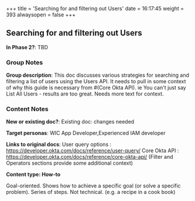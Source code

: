 +++
title = 'Searching for and filtering out Users'
date = 16:17:45
weight = 393
alwaysopen = false
+++

## Searching for and filtering out Users

**In Phase 2?**: TBD


### Group Notes

**Group description**: This doc discusses various strategies for searching and filtering a list of users using the Users API. It needs to pull in some context of why this guide is necessary from #(Core Okta API). ie You can't just say List All Users - results are too great. Needs more text for context.

### Content Notes

**New or existing doc?**: Existing doc: changes needed

**Target personas**: WIC App Developer,Experienced IAM developer

**Links to original docs**: User query options : https://developer.okta.com/docs/reference/user-query/
Core Okta API : https://developer.okta.com/docs/reference/core-okta-api/ (Filter and Operators sections provide some additional context)

**Content type: How-to**

Goal-oriented. Shows how to achieve a specific goal (or solve a specific problem). Series of steps. Not technical. (e.g. a recipe in a cook book)


